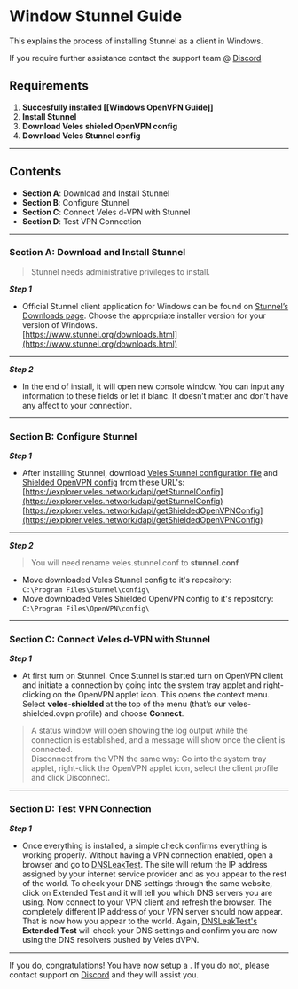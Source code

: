 
# Window Stunnel Guide
This explains the process of installing Stunnel as a client in Windows.

If you require further assistance contact the support team @ [Discord](https://discord.gg/P528fGg)

## Requirements
1) **Succesfully installed [[Windows OpenVPN Guide]]**  
2) **Install Stunnel**  
3) **Download Veles shieled OpenVPN config**  
4) **Download Veles Stunnel config**  
***

## Contents
* **Section A**: Download and Install Stunnel
* **Section B**: Configure Stunnel
* **Section C**: Connect Veles d-VPN with Stunnel
* **Section D**: Test VPN Connection
***

### Section A: Download and Install Stunnel

> Stunnel needs administrative privileges to install.

***Step 1***
* Official Stunnel client application for Windows can be found on [Stunnel’s Downloads page](https://www.stunnel.org/downloads.html). Choose the appropriate installer version for your version of Windows.  
[https://www.stunnel.org/downloads.html](https://www.stunnel.org/downloads.html)

***

***Step 2***
* In the end of install, it will open new console window. You can input any information to these fields or let it blanc. It doesn’t matter and don’t have any affect to your connection.

***

### Section B: Configure Stunnel

***Step 1***
* After installing Stunnel, download [Veles Stunnel configuration file](https://explorer.veles.network/dapi/getStunnelConfig) and [Shielded OpenVPN config](https://explorer.veles.network/dapi/getShieldedOpenVPNConfig) from these URL's:  
[https://explorer.veles.network/dapi/getStunnelConfig](https://explorer.veles.network/dapi/getStunnelConfig)  
[https://explorer.veles.network/dapi/getShieldedOpenVPNConfig](https://explorer.veles.network/dapi/getShieldedOpenVPNConfig)  

***
  
***Step 2***

>You will need rename veles.stunnel.conf to **stunnel.conf**

* Move downloaded Veles Stunnel config to it's repository:    
`C:\Program Files\Stunnel\config\`  
* Move downloaded Veles Shielded OpenVPN config to it's repository:    
`C:\Program Files\OpenVPN\config\`    

***

### Section C: Connect Veles d-VPN with Stunnel

***Step 1***
* At first turn on Stunnel. Once Stunnel is started turn on OpenVPN client and initiate a connection by going into the system tray applet and right-clicking on the OpenVPN applet icon. This opens the context menu. Select **veles-shielded** at the top of the menu (that’s our veles-shielded.ovpn profile) and choose **Connect**.

> A status window will open showing the log output while the connection is established, and a message will show once the client is connected.  
> Disconnect from the VPN the same way: Go into the system tray applet, right-click the OpenVPN applet icon, select the client profile and click Disconnect.

***

### Section D: Test VPN Connection

***Step 1***
* Once everything is installed, a simple check confirms everything is working properly. Without having a VPN connection enabled, open a browser and go to [DNSLeakTest](https://www.dnsleaktest.com/).
The site will return the IP address assigned by your internet service provider and as you appear to the rest of the world. To check your DNS settings through the same website, click on Extended Test and it will tell you which DNS servers you are using.
Now connect to your VPN client and refresh the browser. The completely different IP address of your VPN server should now appear. That is now how you appear to the world. Again, [DNSLeakTest's](https://www.dnsleaktest.com/) **Extended Test** will check your DNS settings and confirm you are now using the DNS resolvers pushed by Veles dVPN.

***

If you do, congratulations! You have now setup a . If you do not, please contact support on [Discord](https://discord.gg/P528fGg) and they will assist you.  
